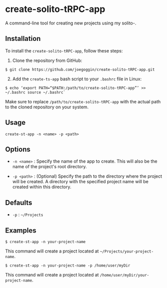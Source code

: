 # create-solito-tRPC-app

A command-line tool for creating new projects using my solito-.

## Installation

To install the `create-solito-tRPC-app`, follow these steps:

1. Clone the repository from GitHub:

```
$ git clone https://github.com/joegoggin/create-solito-tRPC-app.git
```

2. Add the `create-ts-app` bash script to your `.bashrc` file in Linux:

```
$ echo ‘export PATH=“$PATH:/path/to/create-solito-tRPC-app”’ >> ~/.bashrc source ~/.bashrc`
```

Make sure to replace `/path/to/create-solito-tRPC-app` with the actual path to the cloned repository on your system.

## Usage

```
create-st-app -n <name> -p <path>
```

## Options

- `-n <name>` : Specify the name of the app to create. This will also be the name of the project's root directory.

- `-p <path>` : (Optional) Specify the path to the directory where the project will be created. A directory with the specified project name will be created within this directory.

## Defaults

- `-p` : `~/Projects`

## Examples

```
$ create-st-app -n your-project-name
```

This command will create a project located at `~/Projects/your-project-name`.

```
$ create-st-app -n your-project-name -p /home/user/myDir
```

This command will create a project located at `/home/user/myDir/your-project-name`.

